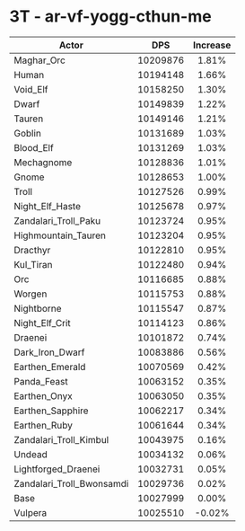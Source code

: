 # 3T - ar-vf-yogg-cthun-me
| Actor | DPS | Increase |
|---|:---:|:---:|
|Maghar_Orc|10209876|1.81%|
|Human|10194148|1.66%|
|Void_Elf|10158250|1.30%|
|Dwarf|10149839|1.22%|
|Tauren|10149146|1.21%|
|Goblin|10131689|1.03%|
|Blood_Elf|10131269|1.03%|
|Mechagnome|10128836|1.01%|
|Gnome|10128653|1.00%|
|Troll|10127526|0.99%|
|Night_Elf_Haste|10125678|0.97%|
|Zandalari_Troll_Paku|10123724|0.95%|
|Highmountain_Tauren|10123204|0.95%|
|Dracthyr|10122810|0.95%|
|Kul_Tiran|10122480|0.94%|
|Orc|10116685|0.88%|
|Worgen|10115753|0.88%|
|Nightborne|10115547|0.87%|
|Night_Elf_Crit|10114123|0.86%|
|Draenei|10101872|0.74%|
|Dark_Iron_Dwarf|10083886|0.56%|
|Earthen_Emerald|10070569|0.42%|
|Panda_Feast|10063152|0.35%|
|Earthen_Onyx|10063050|0.35%|
|Earthen_Sapphire|10062217|0.34%|
|Earthen_Ruby|10061644|0.34%|
|Zandalari_Troll_Kimbul|10043975|0.16%|
|Undead|10034132|0.06%|
|Lightforged_Draenei|10032731|0.05%|
|Zandalari_Troll_Bwonsamdi|10029736|0.02%|
|Base|10027999|0.00%|
|Vulpera|10025510|-0.02%|
